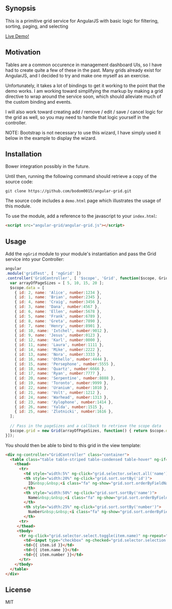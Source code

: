 ## Synopsis

This is a primitive grid service for AngularJS with basic logic for filtering, sorting, paging, and selecting

[Live Demo!](http://bodom0015.game-server.cc/bower_components/angular-grid/demo.html)

## Motivation
Tables are a common occurence in management dashboard UIs, so I have had to create quite a few of these in the past. Many grids already exist for AngularJS, and I decided to try and make one myself as an exercise.

Unfortunately, it takes a lot of bindings to get it working to the point that the demo works. I am working toward simplifying the markup by making a grid directive to wrap around the service soon, which should alleviate much of the custom binding and events.

I will also work toward creating add / remove / edit / save / cancel logic for the grid as well, so you may need to handle that logic yourself in the controller.

NOTE: Bootstrap is not necessary to use this wizard, I have simply used it below in the example to display the wizard.

## Installation
Bower integration possibly in the future.

Until then, running the following command should retrieve a copy of the source code:
```git
git clone https://github.com/bodom0015/angular-grid.git
```

The source code includes a `demo.html` page which illustrates the usage of this module.

To use the module, add a reference to the javascript to your `index.html`:
```html
<script src="angular-grid/angular-grid.js"></script>
```
    
## Usage
    
Add the `ngGrid` module to your module's instantiation and pass the Grid service into your Controller:
```js
angular
.module('gridTest', [ 'ngGrid' ])
.controller('GridController', [ '$scope', 'Grid', function($scope, Grid) {
  var arrayOfPageSizes = [ 5, 10, 15, 20 ];
  $scope.data = [
    { id: 2, name: 'Alice', number:1234 },
    { id: 1, name: 'Brian', number:2345 },
    { id: 4, name: 'Craig', number:3456 },
    { id: 3, name: 'Dana', number:4567 },
    { id: 6, name: 'Ellen', number:5678 },
    { id: 5, name: 'Frank', number:6789 },
    { id: 8, name: 'Greta', number:7890 },
    { id: 7, name: 'Henry', number:8901 },
    { id: 10, name: 'Ixtchel', number:9012 },
    { id: 9, name: 'Jesus', number:0123 },
    { id: 12, name: 'Karl', number:0000 },
    { id: 11, name: 'Laura', number:1111 },
    { id: 14, name: 'Mike', number:2222 },
    { id: 13, name: 'Nora', number:3333 },
    { id: 16, name: 'Othello', number:4444 },
    { id: 15, name: 'Persephone', number:5555 },
    { id: 18, name: 'Quartz', number:6666 },
    { id: 17, name: 'Ryan', number:7777 },
    { id: 20, name: 'Serpentine', number:8888 },
    { id: 19, name: 'Toronto', number:9999 },
    { id: 22, name: 'Uranium', number:1010 },
    { id: 21, name: 'Volt', number:1212 },
    { id: 24, name: 'Warhead', number:1313 },
    { id: 23, name: 'Xylophone', number:1414 },
    { id: 26, name: 'Yalda', number:1515 },
    { id: 25, name: 'Zlotnicki', number:1616 },
  ];
  
  // Pass in the pageSizes and a callback to retrieve the scope data
  $scope.grid = new Grid(arrayOfPageSizes, function() { return $scope.data; });
}]);
```

You should then be able to bind to this grid in the view template:
```html
<div ng-controller="GridController" class="container">
  <table class="table table-striped table-condensed table-hover" ng-if="grid.data(grid.query).length > 0">
    <thead>
      <tr>
        <td style="width:5%" ng-click="grid.selector.select.all('name')"><input type="checkbox" ng-checked="grid.selector.selection.length === grid.data(grid.query).length"/></td>
        <th style="width:20%" ng-click="grid.sort.sortBy('id')">
          ID&nbsp;&nbsp;<i class="fa" ng-show="grid.sort.orderByFieldName === 'id'" ng-class="{ 'fa-sort-numeric-asc': !grid.sort.reverse, 'fa-sort-numeric-desc':  grid.sort.reverse }"></i>
        </th>
        <th style="width:50%" ng-click="grid.sort.sortBy('name')">
          Name&nbsp;&nbsp;<i class="fa" ng-show="grid.sort.orderByFieldName === 'name'" ng-class="{ 'fa-sort-alpha-asc': !grid.sort.reverse, 'fa-sort-alpha-desc': grid.sort.reverse }"></i>
        </th>
        <th style="width:25%" ng-click="grid.sort.sortBy('number')">
          Number&nbsp;&nbsp;<i class="fa" ng-show="grid.sort.orderByFieldName === 'number'" ng-class="{ 'fa-sort-asc': !grid.sort.reverse, 'fa-sort-desc': grid.sort.reverse }"></i>
        </th>
      <tr>
     </thead>
     <tbody>
      <tr ng-click="grid.selector.select.toggle(item.name)" ng-repeat="item in grid.data(grid.query) | orderBy:grid.sort.orderByFieldName:grid.sort.reverse | limitTo:grid.pager.pageSize:(grid.pager.pageNum * grid.pager.pageSize)">
        <td><input type="checkbox" ng-checked="grid.selector.selection.indexOf(item.name) !== -1" /></td>
        <td>{{ item.id }}</td>
        <td>{{ item.name }}</td>
        <td>{{ item.number }}</td>
      </tr>
    </tbody>
  </table>
</div>
```

## License

MIT